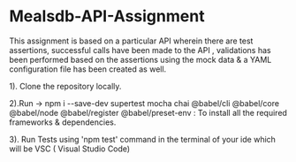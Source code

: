 # Mealsdb-API-Assignment
This assignment is based on a particular API wherein there are test assertions, successful calls have been made to the API , validations has been performed based on the assertions using the  mock data & a YAML configuration file has been created as well.

1). Clone the repository locally.

2).Run ->  npm i --save-dev supertest mocha chai  @babel/cli @babel/core @babel/node @babel/register @babel/preset-env : To install all the required frameworks & dependencies.

3). Run Tests
 using 'npm test' command in the terminal of your ide which will be VSC ( Visual Studio Code)
